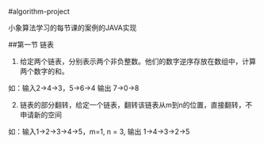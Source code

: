 #algorithm-project

小象算法学习的每节课的案例的JAVA实现

##第一节 链表

1. 给定两个链表，分别表示两个非负整数。他们的数字逆序存放在数组中，计算两个数字的和。

如：输入2->4->3，5->6->4 输出 7->0->8

2. 链表的部分翻转，给定一个链表，翻转该链表从m到n的位置，直接翻转，不申请新的空间

如：输入1->2->3->4->5，m=1, n = 3, 输出 1->4->3->2->5


